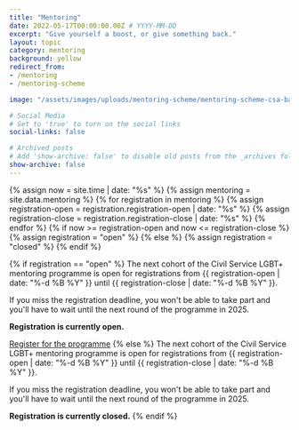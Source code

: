 ```yaml
---
title: "Mentoring"
date: 2022-05-17T00:00:00.00Z # YYYY-MM-DD
excerpt: "Give yourself a boost, or give something back."
layout: topic
category: mentoring
background: yellow
redirect_from:
- /mentoring
- /mentoring-scheme

image: "/assets/images/uploads/mentoring-scheme/mentoring-scheme-csa-banner.png"

# Social Media
# Set to 'true' to turn on the social links
social-links: false

# Archived posts
# Add 'show-archive: false' to disable old posts from the _archives folder being displayed
show-archive: false
---
```

{% assign now = site.time | date: "%s" %}
{% assign mentoring = site.data.mentoring %}
{% for registration in mentoring %}
  {% assign registration-open = registration.registration-open | date: "%s" %}
  {% assign registration-close = registration.registration-close | date: "%s" %}
{% endfor %}
{% if now >= registration-open and now <= registration-close %}
  {% assign registration = "open" %}
{% else %}
  {% assign registration = "closed" %}
{% endif %}

{% if registration == "open" %}
The next cohort of the Civil Service LGBT+ mentoring programme is open for registrations from {{ registration-open | date: "%-d %B %Y" }} until {{ registration-close | date: "%-d %B %Y" }}. 

If you miss the registration deadline, you won't be able to take part and you'll have to wait until the next round of the programme in 2025.

**Registration is currently open.**

<a href="/mentoring/register" title="Visit the mentee registration page" class="button button--action">Register for the programme</a>
{% else %}
The next cohort of the Civil Service LGBT+ mentoring programme is open for registrations from {{ registration-open | date: "%-d %B %Y" }} until {{ registration-close | date: "%-d %B %Y" }}. 

If you miss the registration deadline, you won't be able to take part and you'll have to wait until the next round of the programme in 2025.

**Registration is currently closed.**
{% endif %}
